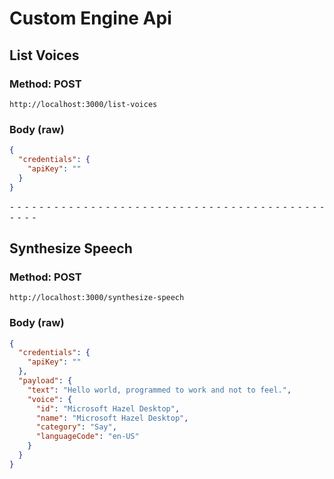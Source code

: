 # Custom Engine Api

## List Voices

### Method: POST

```
http://localhost:3000/list-voices
```

### Body (**raw**)

```json
{
  "credentials": {
    "apiKey": ""
  }
}
```

⁃ ⁃ ⁃ ⁃ ⁃ ⁃ ⁃ ⁃ ⁃ ⁃ ⁃ ⁃ ⁃ ⁃ ⁃ ⁃ ⁃ ⁃ ⁃ ⁃ ⁃ ⁃ ⁃ ⁃ ⁃ ⁃ ⁃ ⁃ ⁃ ⁃ ⁃ ⁃ ⁃ ⁃ ⁃ ⁃ ⁃ ⁃ ⁃ ⁃ ⁃ ⁃ ⁃ ⁃ ⁃ ⁃ ⁃

## Synthesize Speech

### Method: POST

```
http://localhost:3000/synthesize-speech
```

### Body (**raw**)

```json
{
  "credentials": {
    "apiKey": ""
  },
  "payload": {
    "text": "Hello world, programmed to work and not to feel.",
    "voice": {
      "id": "Microsoft Hazel Desktop",
      "name": "Microsoft Hazel Desktop",
      "category": "Say",
      "languageCode": "en-US"
    }
  }
}
```
